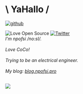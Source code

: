 # \ YaHallo /
<a href="https://github.com/npofsi"><img src="https://img.shields.io/badge/github-black.svg?style=for-the-badge&logo=github&logoColor=black&labelColor=ffffff" alt="github"></a>

![Love Open Source](http://img.shields.io/badge/Open%20Source-%E2%9D%A4-green)
[![Twitter](https://img.shields.io/twitter/follow/npofsi.svg?label=Twitter)](https://twitter.com/npofsi)
<br/>
<em>
I'm npofsi /no:sI/.<br/><br/>
Love CoCo!<br/><br/>
Trying to be an electrical engineer.<br/><br/>
  My blog: <a href="https://blog.npofsi.pro/">blog.npofsi.pro</a>
</em>
<br/>
<br/>
<!-- 
<p align="left"><img src="https://github-readme-stats.vercel.app/api/top-langs/?username=npofsi&langs_count=8&layout=compact" alt="NPofSi :: Top Langs" /> -->
<img align='left' src="https://github-readme-stats.vercel.app/api?username=npofsi&show_icons=true"></p>
<!--
**npofsi/npofsi** is a ✨ _special_ ✨ repository because its `README.md` (this file) appears on your GitHub profile.

Here are some ideas to get you started:

- 🔭 I’m currently working on ...
- 🌱 I’m currently learning ...
- 👯 I’m looking to collaborate on ...
- 🤔 I’m looking for help with ...
- 💬 Ask me about ...
- 📫 How to reach me: ...
- 😄 Pronouns: ...
- ⚡ Fun fact: ...
-->
